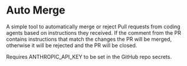 # Auto Merge

A simple tool to automatically merge or reject Pull requests from coding agents based on instructions they received. If the comment from the PR contains instructions that match the changes the PR will be merged, otherwise it will be rejected and the PR will be closed.

Requires ANTHROPIC_API_KEY to be set in the GitHub repo secrets.